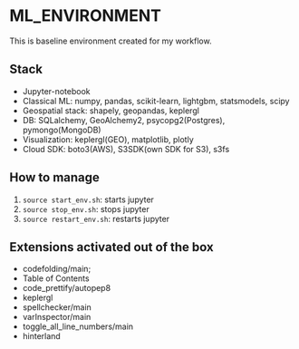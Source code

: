 # **ML_ENVIRONMENT**

This is baseline environment created for my workflow.

## **Stack**
* Jupyter-notebook
* Classical ML: numpy, pandas, scikit-learn, lightgbm, statsmodels, scipy
* Geospatial stack: shapely, geopandas, keplergl
* DB: SQLalchemy, GeoAlchemy2, psycopg2(Postgres), pymongo(MongoDB) 
* Visualization: keplergl(GEO), matplotlib, plotly
* Cloud SDK: boto3(AWS), S3SDK(own SDK for S3), s3fs

## **How to manage**

1. `source start_env.sh`: starts jupyter
2. `source stop_env.sh`: stops jupyter
3. `source restart_env.sh`: restarts jupyter

## **Extensions activated out of the box**

* codefolding/main;
* Table of Contents
* code_prettify/autopep8
* keplergl
* spellchecker/main
* varInspector/main
* toggle_all_line_numbers/main
* hinterland
